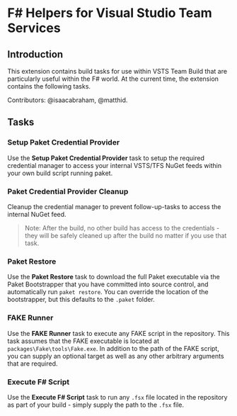 F# Helpers for Visual Studio Team Services
==========================================

Introduction
------------
This extension contains build tasks for use within VSTS Team Build that are particularly
useful within the F# world. At the current time, the extension contains the following tasks.

Contributors: @isaacabraham, @matthid.

Tasks
-----

### Setup Paket Credential Provider
Use the **Setup Paket Credential Provider** task to setup the required credential manager to access your internal VSTS/TFS NuGet feeds within your own build script running paket.

### Paket Credential Provider Cleanup
Cleanup the credential manager to prevent follow-up-tasks to access the internal NuGet feed.

> Note: After the build, no other build has access to the credentials - they will be safely cleaned up after the build no matter if you use that task.

### Paket Restore
Use the **Paket Restore** task to download the full Paket executable via the Paket Bootstrapper
that you have committed into source control, and automatically run ```paket restore```. You can
override the location of the bootstrapper, but this defaults to the ```.paket``` folder.

### FAKE Runner
Use the **FAKE Runner** task to execute any FAKE script in the repository. This task assumes that
the FAKE executable is located at ```packages\Fake\tools\Fake.exe```. In addition to the path of
the FAKE script, you can supply an optional target as well as any other arbitrary arguments that are
required.

### Execute F# Script
Use the **Execute F# Script** task to run any ```.fsx``` file located in the repository as part of
your build - simply supply the path to the ```.fsx``` file.